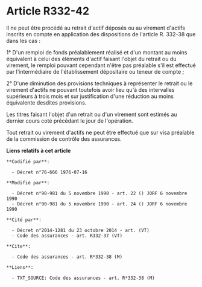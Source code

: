 # Article R332-42

Il ne peut être procédé au retrait d'actif déposés ou au virement d'actifs inscrits en compte en application des dispositions
de l'article R. 332-38 que dans les cas :

1° D'un remploi de fonds préalablement réalisé et d'un montant au moins équivalent à celui des éléments d'actif faisant
l'objet du retrait ou du virement, le remploi pouvant cependant n'être pas préalable s'il est effectué par l'intermédiaire de
l'établissement dépositaire ou teneur de compte ;

2° D'une diminution des provisions techniques à représenter le retrait ou le virement d'actifs ne pouvant toutefois avoir
lieu qu'à des intervalles supérieurs à trois mois et sur justification d'une réduction au moins équivalente desdites
provisions.

Les titres faisant l'objet d'un retrait ou d'un virement sont estimés au dernier cours coté précédant le jour de l'opération.

Tout retrait ou virement d'actifs ne peut être effectué que sur visa préalable de la commission de contrôle des assurances.

**Liens relatifs à cet article**

	**Codifié par**:

	  - Décret n°76-666 1976-07-16

	**Modifié par**:

	  - Décret n°90-981 du 5 novembre 1990 - art. 22 () JORF 6 novembre 1990
	  - Décret n°90-981 du 5 novembre 1990 - art. 24 () JORF 6 novembre 1990

	**Cité par**:

	  - Décret n°2014-1281 du 23 octobre 2014 - art. (VT)
	  - Code des assurances - art. R332-37 (VT)

	**Cite**:

	  - Code des assurances - art. R*332-38 (M)

	**Liens**:

	  - TXT_SOURCE: Code des assurances - art. R*332-38 (M)
